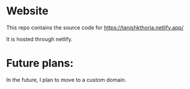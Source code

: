 # Website
This repo contains the source code for https://tanishkthoria.netlify.app/ 

It is hosted through netlify.


# Future plans:
In the future, I plan to move to a custom domain.
